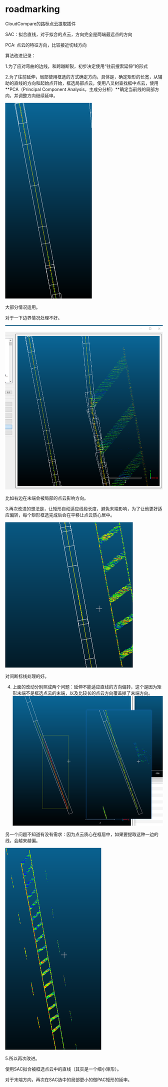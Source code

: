 # roadmarking
CloudCompare的路标点云提取插件



SAC：拟合直线，对于拟合的点云，方向完全是两端最远点的方向

PCA:  点云的特征方向，比较接近切线方向



算法改进记录：

1.为了应对弯曲的边线，和跨越断裂，初步决定使用“往前搜索延伸”的形式

2.为了往前延伸，局部使用框选的方式确定方向，具体是，确定矩形的长宽，从辅助的直线的方向和起始点开始，框选局部点云，使用八叉树查找框中点云，使用**PCA（Principal Component Analysis，主成分分析）**确定当前线的局部方向，并调整方向继续延申。

![image-20250512100805666](./README.assets/image-20250512100805666.png)

大部分情况适用。

对于一下边界情况处理不好。

![img](./README.assets/{B9EB1497-01D6-43AF-8D51-8606203B35E8})

比如右边在末端会被局部的点云影响方向。

3.再次改进的想法是，让矩形自动适应线段长度，避免末端影响，为了让他更好适应偏转，每个矩形框选完成后会在平移让点云质心居中。

![image-20250512101717733](./README.assets/image-20250512101717733.png)

对间断标线处理的好。



4. 上面的改动分别照成两个问题：延伸不能适应直线的方向偏转，这个是因为矩形末端不是框选点云的末端，以及比较长的点云方向覆盖掉了末端方向。![5565654](./README.assets/image-20250512100257353.png)

另一个问题不知道有没有需求：因为点云质心在框居中，如果要提取这种一边的线，会越来越偏。

![image-20250512103604781](./README.assets/image-20250512103604781.png)





5.所以再次改进。

使用SAC拟合被框选点云中的直线（其实是一个细小矩形）。

对于末端方向，再次在SAC选中的局部更小的做PAC矩形的延申。





